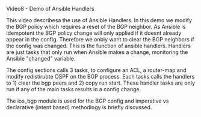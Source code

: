 Video8 - Demo of Ansible Handlers 

This video describesa the use of Ansible Handlers. In this demo we modify the BGP policy which requires a reset of the
BGP neighbor. As Ansible is idempotent the BGP policy change will only applied if it doesnt already appear in the config.
Therefore we onbly want to clear the BGP neighbors if the config was changed. This is the function of ansible handlers. 
Handlers are just tasks that only run when Ansible makes a change, monitoring the Ansible "changed" variable. 


The config sections calls 3 tasks, to configure an ACL, a router-map and modify redistirubte OSPF on the BGP process. Each
tasks calls the handlers to 1) clear the bgp peers and 2) copy run start. These handler tasks are only run if any of the
main tasks results in a config change.

The ios_bgp module is used for the BGP config and imperative vs declarative (intent based) methodlogy is briefly discussed.
